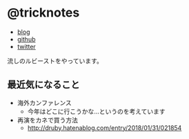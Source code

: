 # @tricknotes

- [blog](https://tricknotes.hateblo.jp)
- [github](https://github.com/tricknotes)
- [twitter](https://twitter.com/tricknotes)

流しのルビーストをやっています。

## 最近気になること

- 海外カンファレンス
  - 今年はどこに行こうかな…というのを考えています
- 再演をカネで買う方法
  - http://druby.hatenablog.com/entry/2018/01/31/021854

